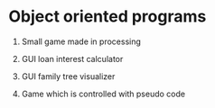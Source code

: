 # Object oriented programs

1. Small game made in processing

2. GUI loan interest calculator

3. GUI family tree visualizer

4. Game which is controlled with pseudo code
